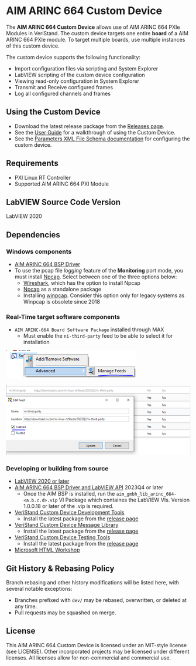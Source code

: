 # AIM ARINC 664 Custom Device

The **AIM ARINC 664 Custom Device** allows use of AIM ARINC 664 PXIe Modules in VeriStand. The custom device targets one entire **board** of a AIM ARINC 664 PXIe module. To target multiple boards, use multiple instances of this custom device.

The custom device supports the following functionality:
- Import configuration files via scripting and System Explorer
- LabVIEW scripting of the custom device configuration
- Viewing read-only configuration in System Explorer
- Transmit and Receive configured frames
- Log all configured channels and frames

## Using the Custom Device

- Download the latest release package from the [Releases page](https://www.ni.com/en/support/downloads/software-products/download.aim-arinc-664-driver.html#494504).
- See the [User Guide](Docs/User%20Guide/User%20Guide.md) for a walkthrough of using the Custom Device.
- See the [Parameters XML File Schema documentation](Docs/Parameters%20XML%20File/Parameters%20XML%20File.md) for configuring the custom device.

## Requirements

- PXI Linux RT Controller
- Supported AIM ARINC 664 PXI Module

## LabVIEW Source Code Version

LabVIEW 2020

## Dependencies

### Windows components
- [AIM ARINC 664 BSP Driver](https://www.ni.com/en/support/downloads/software-products/download.aim-arinc-664-driver.html#494504)
- To use the pcap file *logging* feature of the **Monitoring** port mode, you must install [Npcap](https://npcap.com/). Select between one of the three options below:
  - [Wireshark](https://www.wireshark.org/download.html), which has the option to install Npcap
  - [Npcap](https://npcap.com/#download) as a standalone package
  - Installing [winpcap](https://www.winpcap.org/). Consider this option only for legacy systems as Winpcap is obsolete since 2018

### Real-Time target software components

- `AIM ARINC-664 Board Software Package` installed through MAX
  - Must enable the `ni-third-party` feed to be able to select it for installation

![Edit feeds](Docs/User%20Guide/Screenshots/max_manage_feeds.PNG)

![Enable 3rd party](Docs/User%20Guide/Screenshots/max_enable_3rdParty.PNG)


### Developing or building from source

- [LabVIEW 2020 or later](https://www.ni.com/en-us/support/downloads/software-products/download.labview.html)
- [AIM ARINC 664 BSP Driver and LabVIEW API](https://www.ni.com/en/support/downloads/software-products/download.aim-arinc-664-driver.html#494504) 2023Q4 or later
  - Once the AIM BSP is installed, run the `aim_gmbh_lib_arinc_664-<a.b.c.d>.vip` VI Package which containes the LabVIEW VIs. Version 1.0.0.18 or later of the .vip is required.
- [VeriStand Custom Device Development Tools](https://github.com/ni/niveristand-custom-device-development-tools)
  - Install the latest package from the [release page](https://github.com/ni/niveristand-custom-device-development-tools/releases)
- [VeriStand Custom Device Message Library](https://github.com/ni/niveristand-custom-device-message-library)
  - Install the latest package from the [release page](https://github.com/ni/niveristand-custom-device-message-library/releases)
- [VeriStand Custom Device Testing Tools](https://github.com/ni/niveristand-custom-device-testing-tools)
  - Install the latest package from the [release page](https://github.com/ni/niveristand-custom-device-testing-tools/releases)
- [Microsoft HTML Workshop](https://learn.microsoft.com/en-us/previous-versions/windows/desktop/htmlhelp/microsoft-html-help-downloads )

## Git History & Rebasing Policy

Branch rebasing and other history modifications will be listed here, with several notable exceptions:
- Branches prefixed with `dev/` may be rebased, overwritten, or deleted at any time.
- Pull requests may be squashed on merge.

## License

This AIM ARINC 664 Custom Device is licensed under an MIT-style license (see LICENSE). Other incorporated projects may be licensed under different licenses. All licenses allow for non-commercial and commercial use.
